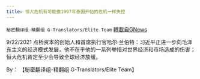 ```yaml
---
title: 恒大危机有可能像1997年泰国开始的危机一样失控
---
```

`秘密翻译组-精翻组 G-Translators/Elite Team` [轉載自GNews](https://gnews.org/zh-hans/1567108/)

9/22/2021 点桥资本的创始人和首席执行官哈尔·兰伯特：习近平正进一步向毛泽东主义的经济模式发展，他不在乎他的一系列举措对世界经济和市场造成的伤害；恒大危机肯定至少会导致全球经济放缓。

By： 【秘密翻译组-精翻组 G-Translators/Elite Team】
